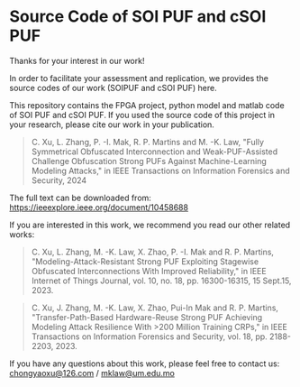 # Source Code of SOI PUF and cSOI PUF

Thanks for your interest in our work!

In order to facilitate your assessment and replication, we provides the source codes of our work (SOIPUF and cSOI PUF) here. 

This repository contains the FPGA project, python model and matlab code of SOI PUF and cSOI PUF. If you used the source code of this project in your research, please cite our work in your publication.

> C. Xu, L. Zhang, P. -I. Mak, R. P. Martins and M. -K. Law, "Fully Symmetrical Obfuscated Interconnection and Weak-PUF-Assisted Challenge Obfuscation Strong PUFs Against Machine-Learning Modeling Attacks," in IEEE Transactions on Information Forensics and Security, 2024

The full text can be downloaded from:
https://ieeexplore.ieee.org/document/10458688

If you are interested in this work, we recommend you read our other related works:

> C. Xu, L. Zhang, M. -K. Law, X. Zhao, P. -I. Mak and R. P. Martins, "Modeling-Attack-Resistant Strong PUF Exploiting Stagewise Obfuscated Interconnections With Improved Reliability," in IEEE Internet of Things Journal, vol. 10, no. 18, pp. 16300-16315, 15 Sept.15, 2023.

> C. Xu, J. Zhang, M. -K. Law, X. Zhao, Pui-In Mak and R. P. Martins, "Transfer-Path-Based Hardware-Reuse Strong PUF Achieving Modeling Attack Resilience With >200 Million Training CRPs," in IEEE Transactions on Information Forensics and Security, vol. 18, pp. 2188-2203, 2023.

If you have any questions about this work, please feel free to contact us: chongyaoxu@126.com / mklaw@um.edu.mo
